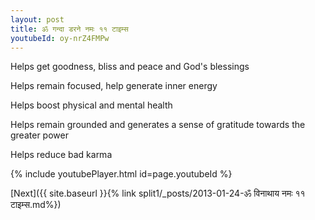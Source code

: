 ```yaml
---
layout: post
title: ॐ गन्दा डरने नमः ११ टाइम्स
youtubeId: oy-nrZ4FMPw
---
```

 
 
Helps get goodness, bliss and peace and God's blessings
 
Helps remain focused, help generate inner energy 
 
Helps boost physical and mental health 
 
Helps remain grounded and generates a sense of gratitude towards the greater power 
 
Helps reduce bad karma
 
 
 
 


{% include youtubePlayer.html id=page.youtubeId %}
 
[Next]({{ site.baseurl }}{% link  split1/_posts/2013-01-24-ॐ विनाथाय नमः ११ टाइम्स.md%})
 
